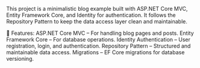 This project is a minimalistic blog example built with ASP.NET Core MVC, Entity Framework Core, and Identity for authentication. It follows the Repository Pattern to keep the data access layer clean and maintainable.

🔹 Features:
ASP.NET Core MVC – For handling blog pages and posts.
Entity Framework Core – For database operations.
Identity Authentication – User registration, login, and authentication.
Repository Pattern – Structured and maintainable data access.
Migrations – EF Core migrations for database versioning.
